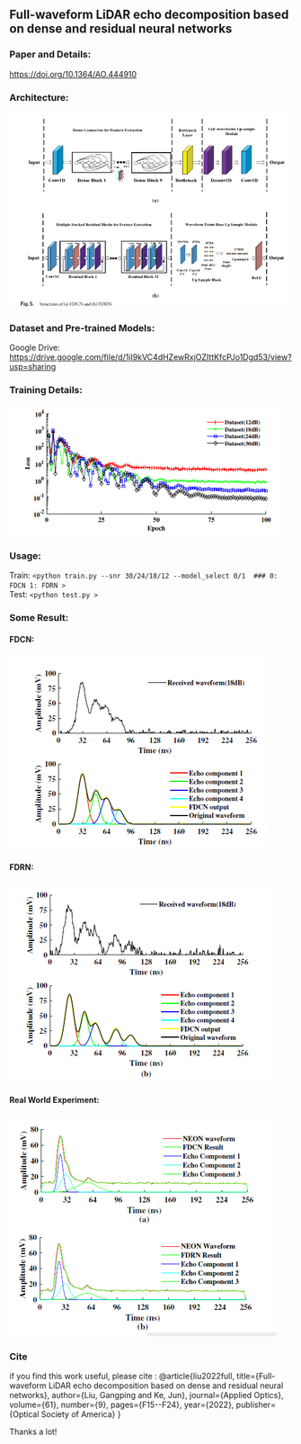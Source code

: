 ## Full-waveform LiDAR echo decomposition based on dense and residual neural networks
### Paper and Details:
https://doi.org/10.1364/AO.444910
### Architecture: 
![image](https://github.com/ZedFm/FDCN_FDRN/blob/d5955a1222ff2ebe4439e64a251379336400bd26/pics/pic_1.png)
### Dataset and Pre-trained Models:
Google Drive: https://drive.google.com/file/d/1jI9kVC4dHZewRxjOZIttKfcPJo1Dgd53/view?usp=sharing 


### Training Details:
![image](https://github.com/ZedFm/FDCN_FDRN/blob/d5955a1222ff2ebe4439e64a251379336400bd26/pics/pic_2_train.png)

### Usage:
Train: `<python train.py --snr 30/24/18/12 --model_select 0/1  ### 0: FDCN 1: FDRN >`  
Test: `<python test.py >` 

### Some Result:
#### FDCN:

![image](https://github.com/ZedFm/FDCN_FDRN/blob/d5955a1222ff2ebe4439e64a251379336400bd26/pics/pic_3_d.png)
  
  
#### FDRN:
![image](https://github.com/ZedFm/FDCN_FDRN/blob/d5955a1222ff2ebe4439e64a251379336400bd26/pics/pic_3_r.png)


#### Real World Experiment:
![image](https://github.com/ZedFm/FDCN_FDRN/blob/d5955a1222ff2ebe4439e64a251379336400bd26/pics/pic_3_total.png)

### Cite
if you find this work useful, please cite :
@article{liu2022full,
  title={Full-waveform LiDAR echo decomposition based on dense and residual neural networks},
  author={Liu, Gangping and Ke, Jun},
  journal={Applied Optics},
  volume={61},
  number={9},
  pages={F15--F24},
  year={2022},
  publisher={Optical Society of America}
}

Thanks a lot!
